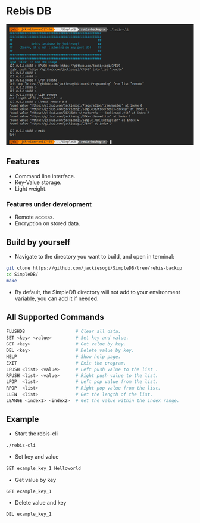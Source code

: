 # Rebis DB
![](./image/example.png)
## Features
* Command line interface.
* Key-Value storage.
* Light weight.

### Features under development
* Remote access.
* Encryption on stored data.

## Build by yourself
* Navigate to the directory you want to build, and open in terminal:
```sh
git clone https://github.com/jackiesogi/SimpleDB/tree/rebis-backup
cd SimpleDB/
make
```
* By default, the SimpleDB directory will not add to your environment variable, you can add it if needed.

## All Supported Commands
```sh
FLUSHDB                   # Clear all data.
SET <key> <value>         # Set key and value.
GET <key>                 # Get value by key.
DEL <key>                 # Delete value by key.
HELP                      # Show help page.
EXIT                      # Exit the program.
LPUSH <list> <value>      # Left push value to the list .
RPUSH <list> <value>      # Right push value to the list.
LPOP  <list>              # Left pop value from the list.
RPOP  <list>              # Right pop value from the list.
LLEN  <list>              # Get the length of the list.
LEANGE <index1> <index2>  # Get the value within the index range.
```

## Example
* Start the rebis-cli
```sh
./rebis-cli
```

* Set key and value
```sh
SET example_key_1 Helloworld
```

* Get value by key
```sh
GET example_key_1
```

*  Delete value and key
```sh
DEL example_key_1
```